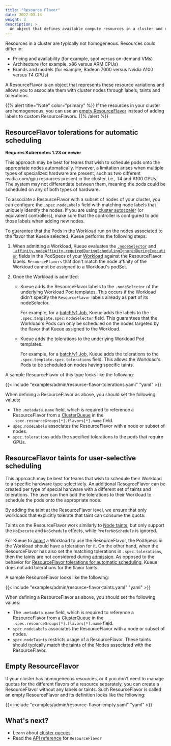 ```yaml
---
title: "Resource Flavor"
date: 2022-03-14
weight: 2
description: >
  An object that defines available compute resources in a cluster and enables fine-grained resource management by associating workloads with specific node types.
---
```


Resources in a cluster are typically not homogeneous. Resources could differ in:

- Pricing and availability (for example, spot versus on-demand VMs)
- Architecture (for example, x86 versus ARM CPUs)
- Brands and models (for example, Radeon 7000 versus Nvidia A100 versus T4 GPUs)

A ResourceFlavor is an object that represents these resource variations and allows you to associate them with cluster nodes through labels, taints and tolerations.

{{% alert title="Note" color="primary" %}}
If the resources in your cluster are homogeneous, you can use an [empty ResourceFlavor](#empty-resourceflavor) instead of adding labels to custom ResourceFlavors.
{{% /alert %}}

## ResourceFlavor tolerations for automatic scheduling

**Requires Kubernetes 1.23 or newer**

This approach may be best for teams that wish to schedule pods onto the appropriate nodes automatically.
However, a limitation arises when multiple types of specialized hardware are present, such as two different nvidia.com/gpu resources present in the cluster, i.e., T4 and A100 GPUs.
The system may not differentiate between them, meaning the pods could be scheduled on any of both types of hardware.

To associate a ResourceFlavor with a subset of nodes of your cluster, you can configure the `.spec.nodeLabels` field with matching node labels that uniquely identify the nodes.
If you are using [cluster autoscaler](https://github.com/kubernetes/autoscaler/tree/master/cluster-autoscaler) (or equivalent controllers), make sure that the controller is configured to add those labels when adding new nodes.

To guarantee that the Pods in the [Workload](/docs/concepts/workload) run on the nodes associated to the flavor that Kueue selected, Kueue performs the following steps:

1. When admitting a Workload, Kueue evaluates the [`.nodeSelector`](https://kubernetes.io/docs/concepts/scheduling-eviction/assign-pod-node/#nodeselector) and [`.affinity.nodeAffinity.requiredDuringSchedulingIgnoredDuringExecution`](https://kubernetes.io/docs/concepts/scheduling-eviction/assign-pod-node/#node-affinity) fields in the PodSpecs of your [Workload](/docs/concepts/workload) against the ResourceFlavor labels.
`ResourceFlavors` that don't match the node affinity of the Workload cannot be assigned to a Workload's podSet.


2. Once the Workload is admitted:
   - Kueue adds the ResourceFlavor labels to the `.nodeSelector` of the underlying Workload Pod templates.
   This occurs if the Workload didn't specify the `ResourceFlavor` labels already as part of its nodeSelector.

     For example, for a [batch/v1.Job](https://kubernetes.io/docs/concepts/workloads/controllers/job/), Kueue adds the labels to the `.spec.template.spec.nodeSelector` field.
     This guarantees that the Workload's Pods can only be scheduled on the nodes targeted by the flavor that Kueue assigned to the Workload.

   - Kueue adds the tolerations to the underlying Workload Pod templates.

     For example, for a [batch/v1.Job](https://kubernetes.io/docs/concepts/workloads/controllers/job/), Kueue adds the tolerations to the `.spec.template.spec.tolerations` field.
     This allows the Workload's Pods to be scheduled on nodes having specific taints.

A sample ResourceFlavor of this type looks like the following:

{{< include "examples/admin/resource-flavor-tolerations.yaml" "yaml" >}}

When defining a ResourceFlavor as above, you should set the following values:
- The `.metadata.name` field, which is required to reference a ResourceFlavor from a [ClusterQueue](/docs/concepts/cluster_queue) in the `.spec.resourceGroups[*].flavors[*].name` field.
- `spec.nodeLabels` associates the ResourceFlavor with a node or subset of nodes.
- `spec.tolerations` adds the specified tolerations to the pods that require GPUs.


## ResourceFlavor taints for user-selective scheduling

This approach may be best for teams that wish to schedule their Workload to a specific hardware type selectively.
An additional ResourceFlavor can be created per type of special hardware with a different set of taints and tolerations.
The user can then add the tolerations to their Workload to schedule the pods onto the appropriate node.

By adding the taint at the ResourceFlavor level, we ensure that only workloads that explicitly tolerate that taint can consume the quota.

Taints on the ResourceFlavor work similarly to [Node taints](https://kubernetes.io/docs/concepts/scheduling-eviction/taint-and-toleration/),
but only support the `NoExecute` and `NoSchedule` effects, while `PreferNoSchedule` is ignored.

For Kueue to [admit](/docs/concepts#admission) a Workload to use the ResourceFlavor, the PodSpecs in the Workload should have a toleration for it.
On the other hand, when the ResourceFlavor has also set the matching tolerations in `.spec.tolerations`, 
then the taints are not considered during [admission](/docs/concepts#admission).
As opposed to the behavior for [ResourceFlavor tolerations for automatic scheduling](#ResourceFlavor-tolerations-for-automatic-scheduling), Kueue does not add tolerations for the flavor taints.

A sample ResourceFlavor looks like the following:

{{< include "examples/admin/resource-flavor-taints.yaml" "yaml" >}}

When defining a ResourceFlavor as above, you should set the following values:
- The `.metadata.name` field, which is required to reference a ResourceFlavor from a [ClusterQueue](/docs/concepts/cluster_queue) in the `.spec.resourceGroups[*].flavors[*].name` field.
- `spec.nodeLabels` associates the ResourceFlavor with a node or subset of nodes.
- `spec.nodeTaints` restricts usage of a ResourceFlavor.
These taints should typically match the taints of the Nodes associated with the ResourceFlavor.

## Empty ResourceFlavor

If your cluster has homogeneous resources, or if you don't need to manage quotas for the different flavors of a resource separately, you can create a ResourceFlavor without any labels or taints.
Such ResourceFlavor is called an empty ResourceFlavor and its definition looks like the following:

{{< include "examples/admin/resource-flavor-empty.yaml" "yaml" >}}

## What's next?

- Learn about [cluster queues](/docs/concepts/cluster_queue).
- Read the [API reference](/docs/reference/kueue.v1beta1/#kueue-x-k8s-io-v1beta1-ResourceFlavor) for `ResourceFlavor`

